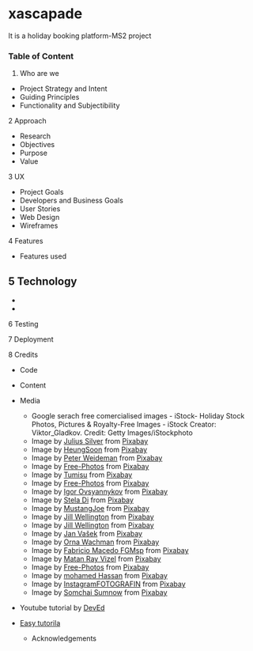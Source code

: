 # xascapade
It is a holiday booking platform-MS2 project

### Table of Content

1. Who are we
 * Project Strategy and Intent
 * Guiding Principles
 * Functionality and Subjectibility

2 Approach
 * Research
 * Objectives
 * Purpose
 * Value

3 UX 
 - Project Goals
 - Developers and Business Goals
 - User Stories
 - Web Design 
 - Wireframes 

4 Features
 - Features used
 
5 Technology 
 -
 -
 -

6 Testing 


7 Deployment


8 Credits
  * Code
  * Content
  * Media
  
    * Google serach free comercialised images - iStock- Holiday Stock Photos, Pictures & Royalty-Free Images - iStock
Creator: Viktor_Gladkov. Credit: Getty Images/iStockphoto
    * Image by <a href="https://pixabay.com/users/julius_silver-4371822/?utm_source=link-attribution&amp;utm_medium=referral&amp;utm_campaign=image&amp;utm_content=3023437">Julius Silver</a> from <a href="https://pixabay.com/?utm_source=link-attribution&amp;utm_medium=referral&amp;utm_campaign=image&amp;utm_content=3023437">Pixabay</a>
    * Image by <a href="https://pixabay.com/users/heungsoon-4523762/?utm_source=link-attribution&amp;utm_medium=referral&amp;utm_campaign=image&amp;utm_content=4633854">HeungSoon</a> from <a href="https://pixabay.com/?utm_source=link-attribution&amp;utm_medium=referral&amp;utm_campaign=image&amp;utm_content=4633854">Pixabay</a>     
    * Image by <a href="https://pixabay.com/users/peterweideman-18753209/?utm_source=link-attribution&amp;utm_medium=referral&amp;utm_campaign=image&amp;utm_content=5664221">Peter Weideman</a> from <a href="https://pixabay.com/?utm_source=link-attribution&amp;utm_medium=referral&amp;utm_campaign=image&amp;utm_content=5664221">Pixabay</a>
    * Image by <a href="https://pixabay.com/photos/?utm_source=link-attribution&amp;utm_medium=referral&amp;utm_campaign=image&amp;utm_content=1245773">Free-Photos</a> from <a href="https://pixabay.com/?utm_source=link-attribution&amp;utm_medium=referral&amp;utm_campaign=image&amp;utm_content=1245773">Pixabay</a>
    * Image by <a href="https://pixabay.com/users/tumisu-148124/?utm_source=link-attribution&amp;utm_medium=referral&amp;utm_campaign=image&amp;utm_content=5246178">Tumisu</a> from <a href="https://pixabay.com/?utm_source=link-attribution&amp;utm_medium=referral&amp;utm_campaign=image&amp;utm_content=5246178">Pixabay</a>
    * Image by <a href="https://pixabay.com/photos/?utm_source=link-attribution&amp;utm_medium=referral&amp;utm_campaign=image&amp;utm_content=1149997">Free-Photos</a> from <a href="https://pixabay.com/?utm_source=link-attribution&amp;utm_medium=referral&amp;utm_campaign=image&amp;utm_content=1149997">Pixabay</a>
    * Image by <a href="https://pixabay.com/users/igorovsyannykov-6222956/?utm_source=link-attribution&amp;utm_medium=referral&amp;utm_campaign=image&amp;utm_content=2693054">Igor Ovsyannykov</a> from <a href="https://pixabay.com/?utm_source=link-attribution&amp;utm_medium=referral&amp;utm_campaign=image&amp;utm_content=2693054">Pixabay</a>
    * Image by <a href="https://pixabay.com/users/steladi-563699/?utm_source=link-attribution&amp;utm_medium=referral&amp;utm_campaign=image&amp;utm_content=519020">Stela Di</a> from <a href="https://pixabay.com/?utm_source=link-attribution&amp;utm_medium=referral&amp;utm_campaign=image&amp;utm_content=519020">Pixabay</a>
    * Image by <a href="https://pixabay.com/users/mustangjoe-2162920/?utm_source=link-attribution&amp;utm_medium=referral&amp;utm_campaign=image&amp;utm_content=1236581">MustangJoe</a> from <a href="https://pixabay.com/?utm_source=link-attribution&amp;utm_medium=referral&amp;utm_campaign=image&amp;utm_content=1236581">Pixabay</a>
    * Image by <a href="https://pixabay.com/users/jillwellington-334088/?utm_source=link-attribution&amp;utm_medium=referral&amp;utm_campaign=image&amp;utm_content=570883">Jill Wellington</a> from <a href="https://pixabay.com/?utm_source=link-attribution&amp;utm_medium=referral&amp;utm_campaign=image&amp;utm_content=570883">Pixabay</a>
    * Image by <a href="https://pixabay.com/users/jillwellington-334088/?utm_source=link-attribution&amp;utm_medium=referral&amp;utm_campaign=image&amp;utm_content=570881">Jill Wellington</a> from <a href="https://pixabay.com/?utm_source=link-attribution&amp;utm_medium=referral&amp;utm_campaign=image&amp;utm_content=570881">Pixabay</a>
    * Image by <a href="https://pixabay.com/users/jeshoots-com-264599/?utm_source=link-attribution&amp;utm_medium=referral&amp;utm_campaign=image&amp;utm_content=2373727">Jan Vašek</a> from <a href="https://pixabay.com/?utm_source=link-attribution&amp;utm_medium=referral&amp;utm_campaign=image&amp;utm_content=2373727">Pixabay</a>
    * Image by <a href="https://pixabay.com/users/ornaw-8155178/?utm_source=link-attribution&amp;utm_medium=referral&amp;utm_campaign=image&amp;utm_content=4516478">Orna Wachman</a> from <a href="https://pixabay.com/?utm_source=link-attribution&amp;utm_medium=referral&amp;utm_campaign=image&amp;utm_content=4516478">Pixabay</a>
    * Image by <a href="https://pixabay.com/users/fabriciomacedophotos-328534/?utm_source=link-attribution&amp;utm_medium=referral&amp;utm_campaign=image&amp;utm_content=3893587">Fabricio Macedo FGMsp</a> from <a href="https://pixabay.com/?utm_source=link-attribution&amp;utm_medium=referral&amp;utm_campaign=image&amp;utm_content=3893587">Pixabay</a>
    * Image by <a href="https://pixabay.com/users/matanvizel-5033181/?utm_source=link-attribution&amp;utm_medium=referral&amp;utm_campaign=image&amp;utm_content=2224104">Matan Ray Vizel</a> from <a href="https://pixabay.com/?utm_source=link-attribution&amp;utm_medium=referral&amp;utm_campaign=image&amp;utm_content=2224104">Pixabay</a>
    * Image by <a href="https://pixabay.com/photos/?utm_source=link-attribution&amp;utm_medium=referral&amp;utm_campaign=image&amp;utm_content=1149146">Free-Photos</a> from <a href="https://pixabay.com/?utm_source=link-attribution&amp;utm_medium=referral&amp;utm_campaign=image&amp;utm_content=1149146">Pixabay</a>
    * Image by <a href="https://pixabay.com/users/mohamed_hassan-5229782/?utm_source=link-attribution&amp;utm_medium=referral&amp;utm_campaign=image&amp;utm_content=3094546">mohamed Hassan</a> from <a href="https://pixabay.com/?utm_source=link-attribution&amp;utm_medium=referral&amp;utm_campaign=image&amp;utm_content=3094546">Pixabay</a>
    * Image by <a href="https://pixabay.com/users/instagramfotografin-5746148/?utm_source=link-attribution&amp;utm_medium=referral&amp;utm_campaign=image&amp;utm_content=3399753">InstagramFOTOGRAFIN</a> from <a href="https://pixabay.com/?utm_source=link-attribution&amp;utm_medium=referral&amp;utm_campaign=image&amp;utm_content=3399753">Pixabay</a>
    * Image by <a href="https://pixabay.com/users/nutraveller-5661007/?utm_source=link-attribution&amp;utm_medium=referral&amp;utm_campaign=image&amp;utm_content=2413078">Somchai Sumnow</a> from <a href="https://pixabay.com/?utm_source=link-attribution&amp;utm_medium=referral&amp;utm_campaign=image&amp;utm_content=2413078">Pixabay</a>
* Youtube tutorial by [DevEd](https:////www.youtube.com/watch?v=8x1mO1d6-4w)
* [Easy tutorila](https://www.youtube.com/watch?v=25AiXy8e09E)

   * Acknowledgements
  



